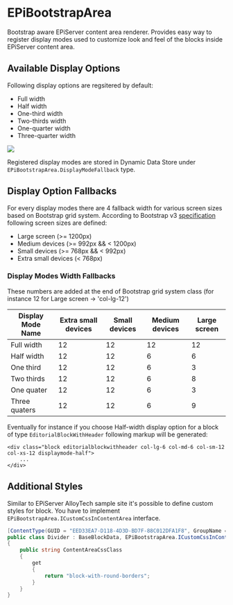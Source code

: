 EPiBootstrapArea
================

Bootstrap aware EPiServer content area renderer. Provides easy way to register display modes used to customize look and feel of the blocks inside EPiServer content area.

## Available Display Options
Following display options are regsitered by default:
* Full width
* Half width
* One-third width
* Two-thirds width
* One-quarter width
* Three-quarter width

![](https://ruiorq.dm2304.livefilestore.com/y2pJ4-y8MWiBSk3Gmk_-7grHj7anXZMfEc6oyw9kbs_lZjjnXJiVWZGQRduzg25S0AblsZgDAXNdlfzlcZRd6KZtAiRtbhHT3GktV2osP8vD44/display-modes.png?psid=1)

Registered display modes are stored in Dynamic Data Store under `EPiBootstrapArea.DisplayModeFallback` type.

## Display Option Fallbacks
For every display modes there are 4 fallback width for various screen sizes based on Bootstrap grid system. According to Bootstrap v3 [specification](http://getbootstrap.com/css/#grid-options) following screen sizes are defined:
* Large screen (>= 1200px)
* Medium devices (>= 992px && < 1200px)
* Small devices (>= 768px && < 992px)
* Extra small devices (< 768px)

### Display Modes Width Fallbacks
These numbers are added at the end of Bootstrap grid system class (for instance 12 for Large screen -> 'col-lg-12')

| Display Mode Name   | Extra small devices | Small devices | Medium devices | Large screen |
|---------------------|---------------------|---------------|----------------|--------------|
|Full width           |12                   |12             |12              |12            |
|Half width           |12                   |12             |6               |6             |
|One third            |12                   |12             |6               |3             |
|Two thirds           |12                   |12             |6               |8             |
|One quater           |12                   |12             |6               |3             |
|Three quaters        |12                   |12             |6               |9             |


Eventually for instance if you choose Half-width display option for a block of type `EditorialBlockWithHeader` following markup will be generated:

```
<div class="block editorialblockwithheader col-lg-6 col-md-6 col-sm-12 col-xs-12 displaymode-half">
    ...
</div>
```

## Additional Styles
Similar to EPiServer AlloyTech sample site it's possible to define custom styles for block. You have to implement `EPiBootstrapArea.ICustomCssInContentArea` interface.

```csharp
[ContentType(GUID = "EED33EA7-D118-4D3D-BD7F-88C012DFA1F8", GroupName = SystemTabNames.Content)]
public class Divider : BaseBlockData, EPiBootstrapArea.ICustomCssInContentArea
{
    public string ContentAreaCssClass
    {
        get
        {
            return "block-with-round-borders";
        }
    }
}
```
